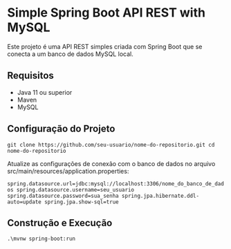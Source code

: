 # Simple Spring Boot API REST with MySQL

Este projeto é uma API REST simples criada com Spring Boot que se conecta a um banco de dados MySQL local.

## Requisitos

- Java 11 ou superior
- Maven
- MySQL

## Configuração do Projeto

``
git clone https://github.com/seu-usuario/nome-do-repositorio.git
cd nome-do-repositorio
``

Atualize as configurações de conexão com o banco de dados no arquivo src/main/resources/application.properties:

``
spring.datasource.url=jdbc:mysql://localhost:3306/nome_do_banco_de_dados
spring.datasource.username=seu_usuario
spring.datasource.password=sua_senha
spring.jpa.hibernate.ddl-auto=update
spring.jpa.show-sql=true
``

## Construção e Execução

``
.\mvnw spring-boot:run
``
